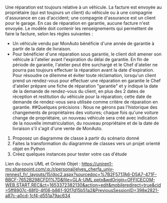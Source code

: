 Une réparation est toujours relative à un véhicule. La facture est envoyée au propriétaire (qui est toujours un client) du véhicule ou à une compagnie d'assurance en cas d'accident; une compagnie d'assurance est un client pour le garage. En cas de réparation en garantie, aucune facture n'est envoyée.
Le modèle doit contenir les renseignements qui permettent de faire la facture, selon les règles suivantes :
- Un véhicule vendu par MonAuto bénéficie d'une année de garantie à partir de la date de livraison.
- Pour bénéficier d'une réparation sous garantie, le client doit amener son véhicule à l'atelier avant l'expiration du délai de garantie. En fin de période de garantie, l'atelier peut être surchargé et le Chef d'atelier ne pourra pas toujours effectuer la réparation avant la date d'expiration. Pour résoudre ce dilemme et éviter toute réclamation, lorsqu'un client prend un rendez-vous pour effectuer une réparation en garantie le Chef d'atelier prépare une fiche de réparation "garantie" et y indique la date de la demande de rendez-vous du client, en plus des 2 dates de réception et restitution du véhicule pour la réparation; cette date de demande de rendez-vous sera utilisée comme critère de réparation en garantie.
##Quelques précisions :
Nous ne gérons pas l'historique des changements de propriétaires des voitures; chaque fois qu'une voiture
change de propriétaire, un nouveau véhicule sera créé avec indication de la nouvelle immatriculation, du
nouveau propriétaire et de la date de livraison s'il s'agit d'une vente de MonAuto.

1. Proposez un diagramme de classe à partir du scénario donné
2. Faites la transformation du diagramme de classes vers un projet orienté objet en Python
3. Créez quelques instances pour tester votre cas d'étude

Lien du cours UML et Orienté Objet :
https://uniren1-my.sharepoint.com/:p:/r/personal/elyes_cherfa_univ-rennes1_fr/_layouts/15/doc2.aspx?sourcedoc=%7B2F5717A6-D5A7-471F-BBCF-7652B298CFD1%7D&file=GLA-UML.pptx&wdOrigin=OFFICECOM-WEB.START.REC&ct=1653372382130&action=edit&mobileredirect=true&cid=5ff8907c-68f0-4f08-b861-92f7d15b51a2&PreviousSessionID=398e2821-a87c-a0cd-1cf4-d551a79ac634
